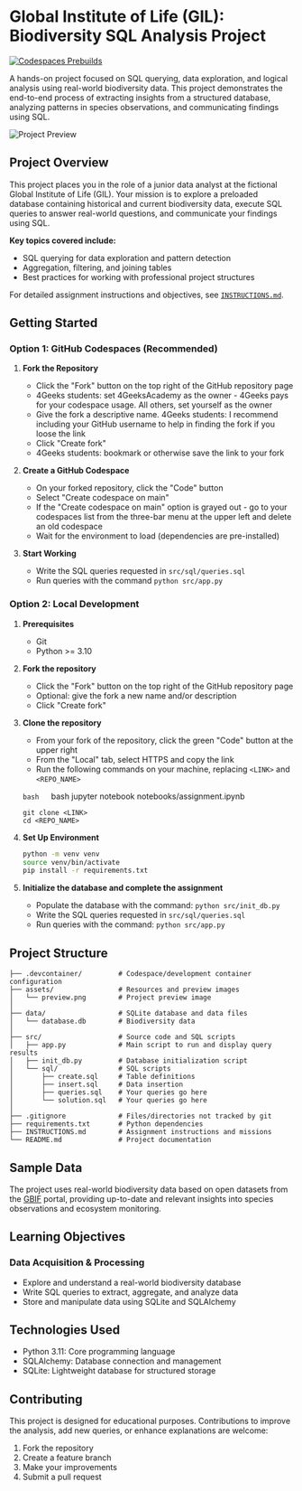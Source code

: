 # Global Institute of Life (GIL): Biodiversity SQL Analysis Project

[![Codespaces Prebuilds](https://github.com/4GeeksAcademy/gperdrizet-exploratory-sql-analysis-project/actions/workflows/codespaces/create_codespaces_prebuilds/badge.svg)](https://github.com/4GeeksAcademy/gperdrizet-exploratory-sql-analysis-project/actions/workflows/codespaces/create_codespaces_prebuilds)

A hands-on project focused on SQL querying, data exploration, and logical analysis using real-world biodiversity data. This project demonstrates the end-to-end process of extracting insights from a structured database, analyzing patterns in species observations, and communicating findings using SQL.

![Project Preview](assets/preview.png)

## Project Overview
This project places you in the role of a junior data analyst at the fictional Global Institute of Life (GIL). Your mission is to explore a preloaded database containing historical and current biodiversity data, execute SQL queries to answer real-world questions, and communicate your findings using SQL.

**Key topics covered include:**
- SQL querying for data exploration and pattern detection
- Aggregation, filtering, and joining tables
- Best practices for working with professional project structures

For detailed assignment instructions and objectives, see [`INSTRUCTIONS.md`](INSTRUCTIONS.md).


## Getting Started

### Option 1: GitHub Codespaces (Recommended)

1. **Fork the Repository**
   - Click the "Fork" button on the top right of the GitHub repository page
   - 4Geeks students: set 4GeeksAcademy as the owner - 4Geeks pays for your codespace usage. All others, set yourself as the owner
   - Give the fork a descriptive name. 4Geeks students: I recommend including your GitHub username to help in finding the fork if you loose the link
   - Click "Create fork"
   - 4Geeks students: bookmark or otherwise save the link to your fork

2. **Create a GitHub Codespace**
   - On your forked repository, click the "Code" button
   - Select "Create codespace on main"
   - If the "Create codespace on main" option is grayed out - go to your codespaces list from the three-bar menu at the upper left and delete an old codespace
   - Wait for the environment to load (dependencies are pre-installed)

3. **Start Working**
   - Write the SQL queries requested in `src/sql/queries.sql`
   - Run queries with the command `python src/app.py`


### Option 2: Local Development

1. **Prerequisites**
   - Git
   - Python >= 3.10

2. **Fork the repository**
   - Click the "Fork" button on the top right of the GitHub repository page
   - Optional: give the fork a new name and/or description
   - Click "Create fork"

3. **Clone the repository**
   - From your fork of the repository, click the green "Code" button at the upper right
   - From the "Local" tab, select HTTPS and copy the link
   - Run the following commands on your machine, replacing `<LINK>` and `<REPO_NAME>`

   ```bash   ```bash
   jupyter notebook notebooks/assignment.ipynb
   ```
   git clone <LINK>
   cd <REPO_NAME>
   ```

4. **Set Up Environment**

   ```bash
   python -m venv venv
   source venv/bin/activate
   pip install -r requirements.txt
   ```

5. **Initialize the database and complete the assignment**
   - Populate the database with the command: `python src/init_db.py`
   - Write the SQL queries requested in `src/sql/queries.sql`
   - Run queries with the command: `python src/app.py`


## Project Structure
```
├── .devcontainer/         # Codespace/development container configuration
├── assets/                # Resources and preview images
│   └── preview.png        # Project preview image
│
├── data/                  # SQLite database and data files
│   └── database.db        # Biodiversity data
│
├── src/                   # Source code and SQL scripts
│   ├── app.py             # Main script to run and display query results
│   ├── init_db.py         # Database initialization script
│   └── sql/               # SQL scripts
│       ├── create.sql     # Table definitions
│       ├── insert.sql     # Data insertion
│       ├── queries.sql    # Your queries go here
│       └── solution.sql   # Your queries go here
│
├── .gitignore             # Files/directories not tracked by git
├── requirements.txt       # Python dependencies
├── INSTRUCTIONS.md        # Assignment instructions and missions
└── README.md              # Project documentation
```


## Sample Data
The project uses real-world biodiversity data based on open datasets from the [GBIF](https://www.gbif.org/) portal, providing up-to-date and relevant insights into species observations and ecosystem monitoring.


## Learning Objectives

### Data Acquisition & Processing
- Explore and understand a real-world biodiversity database
- Write SQL queries to extract, aggregate, and analyze data
- Store and manipulate data using SQLite and SQLAlchemy


## Technologies Used
- Python 3.11: Core programming language
- SQLAlchemy: Database connection and management
- SQLite: Lightweight database for structured storage


## Contributing
This project is designed for educational purposes. Contributions to improve the analysis, add new queries, or enhance explanations are welcome:

1. Fork the repository
2. Create a feature branch
3. Make your improvements
4. Submit a pull request
